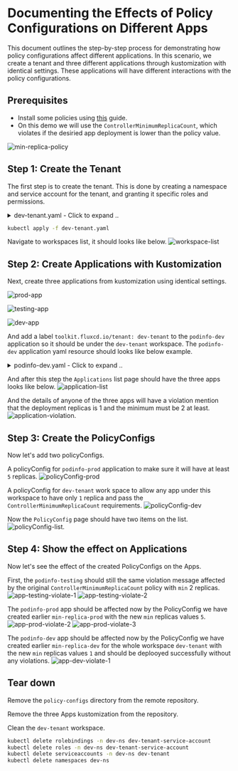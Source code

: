 # Documenting the Effects of Policy Configurations on Different Apps

This document outlines the step-by-step process for demonstrating how policy configurations affect different applications. In this scenario, we create a tenant and three different applications through kustomization with identical settings. These applications will have different interactions with the policy configurations.

## Prerequisites

- Install some policies using [this](https://github.com/weaveworks/policy-agent/blob/dev/docs/getting-started.md#installing-policies) guide.
- On this demo we will use the `ControllerMinimumReplicaCount`, which violates if the desiried app deployment is lower than the policy value.

![min-replica-policy](imgs/policy-min-replica.png)


## Step 1: Create the Tenant

The first step is to create the tenant. This is done by creating a namespace and service account for the tenant, and granting it specific roles and permissions.


<details>
  <summary>dev-tenant.yaml - Click to expand .. </summary>

```yaml
apiVersion: v1
kind: Namespace
metadata:
  labels:
    toolkit.fluxcd.io/tenant: dev-tenant
  name: dev-ns
spec: {}
status: {}
---
apiVersion: v1
kind: ServiceAccount
metadata:
  labels:
    toolkit.fluxcd.io/tenant: dev-tenant
  name: dev-tenant
  namespace: dev-ns
---
apiVersion: rbac.authorization.k8s.io/v1
kind: Role
metadata:
  labels:
    toolkit.fluxcd.io/tenant: dev-tenant
  name: dev-tenant-service-account
  namespace: dev-ns
rules:
- apiGroups:
  - ""
  resources:
  - namespaces
  - pods
  verbs:
  - list
  - get
---
apiVersion: rbac.authorization.k8s.io/v1
kind: RoleBinding
metadata:
  labels:
    toolkit.fluxcd.io/tenant: dev-tenant
  name: dev-tenant-service-account
  namespace: dev-ns
roleRef:
  apiGroup: rbac.authorization.k8s.io
  kind: Role
  name: dev-tenant-service-account
subjects:
- kind: ServiceAccount
  name: dev-tenant
  namespace: dev-ns
```

</details>

```bash
kubectl apply -f dev-tenant.yaml
```

Navigate to workspaces list, it should looks like below.
 ![workspace-list](imgs/workspaces.png)


## Step 2: Create Applications with Kustomization

Next, create three applications from kustomization using identical settings.

  ![prod-app](imgs/application-prod.png)

  ![testing-app](imgs/application-testing.png)

  ![dev-app](imgs/application-dev.png)

And add a label `toolkit.fluxcd.io/tenant: dev-tenant` to the `podinfo-dev` application so it should be under the `dev-tenant` workspace. The `podinfo-dev` application yaml resource should looks like below example.

<details>
  <summary>podinfo-dev.yaml - Click to expand .. </summary>

```yaml
apiVersion: kustomize.toolkit.fluxcd.io/v1beta2
kind: Kustomization
metadata:
  creationTimestamp: null
  name: podinfo-dev
  namespace: dev-ns
  labels:
    toolkit.fluxcd.io/tenant: dev-tenant
spec:
  interval: 10m0s
  path: ./kustomize
  prune: true
  sourceRef:
    kind: GitRepository
    name: podinfo
    namespace: apps
  targetNamespace: dev-ns
```
</details>

And after this step the `Applications` list page should have the three apps looks like below.
![application-list](imgs/application-list.png)

And the details of anyone of the three apps will have a violation mention that the deployment replicas is 1 and the minimum must be 2 at least.
![application-violation](imgs/application-prod-violation-1.png).

## Step 3: Create the PolicyConfigs

Now let's add two policyConfigs.

A policyConfig for `podinfo-prod` application to make sure it will have at least `5` replicas.
![policyConfig-prod](imgs/policyConfig-prod.png)

A policyConfig for `dev-tenant` work space to allow any app under this workspace to have only `1` replica and pass the `ControllerMinimumReplicaCount` requirements.
![policyConfig-dev](imgs/policyConfig-dev.png)

Now the `PolicyConfig` page should have two items on the list.
![policyConfig-list](imgs/policyConfig-list.png).

## Step 4: Show the effect on Applications

Now let's see the effect of the created PolicyConfigs on the Apps.

First, the `podinfo-testing` should still the same violation message affected by the original `ControllerMinimumReplicaCount` policy with `min` 2 replicas.
![app-testing-violate-1](imgs/application-testing-violation-1.png)
![app-testing-violate-2](imgs/application-testing-violation-2.png)

The `podinfo-prod` app should be affected now by the PolicyConfig we have created earlier `min-replica-prod` with the new `min` replicas values `5`.
![app-prod-violate-2](imgs/application-prod-violation-2.png)
![app-prod-violate-3](imgs/application-prod-violation-3.png)

The `podinfo-dev` app should be affected now by the PolicyConfig we have created earlier `min-replica-dev` for the whole workspace `dev-tenant` with the new `min` replicas values `1` and should be deplooyed successfully without any violations.
![app-dev-violate-1](imgs/application-dev-violation-1.png)

## Tear down

Remove the `policy-configs` directory from the remote repository.

Remove the three Apps kustomization from the repository.

Clean the `dev-tenant` workspace.

```bash
kubectl delete rolebindings -n dev-ns dev-tenant-service-account 
kubectl delete roles -n dev-ns dev-tenant-service-account 
kubectl delete serviceaccounts -n dev-ns dev-tenant 
kubectl delete namespaces dev-ns
```
